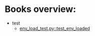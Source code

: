 # Books overview:

 * test
     * [env_load_test.py::test_env_loaded](test/env_load_test.py::test_env_loaded.md)

